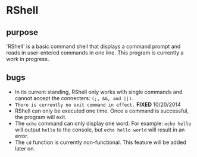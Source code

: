 RShell
======

purpose
-------
'RShell' is a basic command shell that displays a command prompt and reads in user-entered commands
in one line.
This program is currently a work in progress.

bugs
----
* In its current standing, RShell only works with single commands and cannot accept the connecters:
`(;, &&, and ||)`.
* ` There is currently no exit command in effect. ` **FIXED** 10/20/2014
* RShell can only be executed one time. Once a command is successful, the program will exit.
* The `echo` command can only display one word. For example: `echo hello` will output `hello` to the
console, but `echo hello world` will result in an error.
* The `cd` function is currently non-functional. This feature will be added later on.
